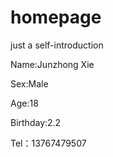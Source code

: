# homepage
just a self-introduction

Name:Junzhong Xie

Sex:Male

Age:18

Birthday:2.2

Tel：13767479507

